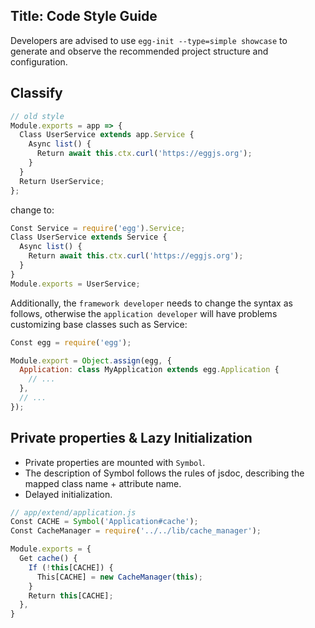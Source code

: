 ## Title: Code Style Guide

Developers are advised to use `egg-init --type=simple showcase` to generate and observe the recommended project structure and configuration.

## Classify

```js
// old style
Module.exports = app => {
  Class UserService extends app.Service {
    Async list() {
      Return await this.ctx.curl('https://eggjs.org');
    }
  }
  Return UserService;
};
```

change to:

```js
Const Service = require('egg').Service;
Class UserService extends Service {
  Async list() {
    Return await this.ctx.curl('https://eggjs.org');
  }
}
Module.exports = UserService;
```

Additionally, the `framework developer` needs to change the syntax as follows, otherwise the `application developer` will have problems customizing base classes such as Service:

```js
Const egg = require('egg');

Module.export = Object.assign(egg, {
  Application: class MyApplication extends egg.Application {
    // ...
  },
  // ...
});
```

## Private properties & Lazy Initialization

* Private properties are mounted with `Symbol`.
* The description of Symbol follows the rules of jsdoc, describing the mapped class name + attribute name.
* Delayed initialization.

```js
// app/extend/application.js
Const CACHE = Symbol('Application#cache');
Const CacheManager = require('../../lib/cache_manager');

Module.exports = {
  Get cache() {
    If (!this[CACHE]) {
      This[CACHE] = new CacheManager(this);
    }
    Return this[CACHE];
  },
}
```
